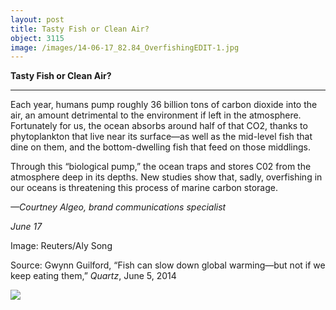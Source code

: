 ```yaml
---
layout: post
title: Tasty Fish or Clean Air?
object: 3115
image: /images/14-06-17_82.84_OverfishingEDIT-1.jpg
---
```

**Tasty Fish or Clean Air?**

****

Each year, humans pump roughly 36 billion tons of carbon dioxide into the air, an amount detrimental to the environment if left in the atmosphere. Fortunately for us, the ocean absorbs around half of that CO2, thanks to phytoplankton that live near its surface—as well as the mid-level fish that dine on them, and the bottom-dwelling fish that feed on those middlings. 

Through this “biological pump,” the ocean traps and stores C02 from the atmosphere deep in its depths. New studies show that, sadly, overfishing in our oceans is threatening this process of marine carbon storage.

*—Courtney Algeo, brand communications specialist*

*June 17*

Image: Reuters/Aly Song

Source: Gwynn Guilford, “Fish can slow down global warming—but not if we keep eating them,” *Quartz*, June 5, 2014

![]({{siteurl.base}}/images/14-06-17_82.84_OverfishingEDIT-1.jpg)
